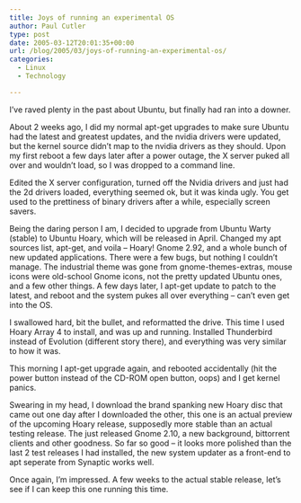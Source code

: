 ```yaml
---
title: Joys of running an experimental OS
author: Paul Cutler
type: post
date: 2005-03-12T20:01:35+00:00
url: /blog/2005/03/joys-of-running-an-experimental-os/
categories:
  - Linux
  - Technology

---
```

I&#8217;ve raved plenty in the past about Ubuntu, but finally had ran into a downer.

About 2 weeks ago, I did my normal apt-get upgrades to make sure Ubuntu had the latest and greatest updates, and the nvidia drivers were updated, but the kernel source didn&#8217;t map to the nvidia drivers as they should. Upon my first reboot a few days later after a power outage, the X server puked all over and wouldn&#8217;t load, so I was dropped to a command line.

Edited the X server configuration, turned off the Nvidia drivers and just had the 2d drivers loaded, everything seemed ok, but it was kinda ugly. You get used to the prettiness of binary drivers after a while, especially screen savers.

Being the daring person I am, I decided to upgrade from Ubuntu Warty (stable) to Ubuntu Hoary, which will be released in April. Changed my apt sources list, apt-get, and voila &#8211; Hoary! Gnome 2.92, and a whole bunch of new updated applications. There were a few bugs, but nothing I couldn&#8217;t manage. The industrial theme was gone from gnome-themes-extras, mouse icons were old-school Gnome icons, not the pretty updated Ubuntu ones, and a few other things. A few days later, I apt-get update to patch to the latest, and reboot and the system pukes all over everything &#8211; can&#8217;t even get into the OS.

I swallowed hard, bit the bullet, and reformatted the drive. This time I used Hoary Array 4 to install, and was up and running. Installed Thunderbird instead of Evolution (different story there), and everything was very similar to how it was.

This morning I apt-get upgrade again, and rebooted accidentally (hit the power button instead of the CD-ROM open button, oops) and I get kernel panics.

Swearing in my head, I download the brand spanking new Hoary disc that came out one day after I downloaded the other, this one is an actual preview of the upcoming Hoary release, supposedly more stable than an actual testing release. The just released Gnome 2.10, a new background, bittorrent clients and other goodness. So far so good &#8211; it looks more polished than the last 2 test releases I had installed, the new system updater as a front-end to apt seperate from Synaptic works well.

Once again, I&#8217;m impressed. A few weeks to the actual stable release, let&#8217;s see if I can keep this one running this time.